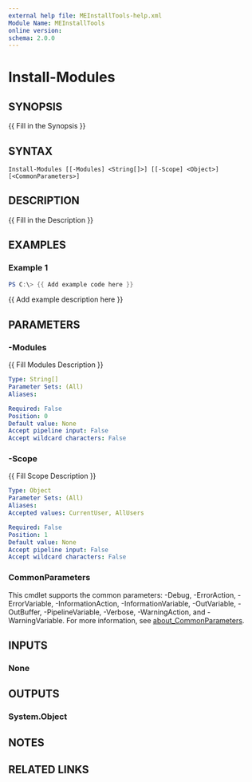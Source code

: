 ```yaml
---
external help file: MEInstallTools-help.xml
Module Name: MEInstallTools
online version:
schema: 2.0.0
---
```


# Install-Modules

## SYNOPSIS
{{ Fill in the Synopsis }}

## SYNTAX

```
Install-Modules [[-Modules] <String[]>] [[-Scope] <Object>] [<CommonParameters>]
```

## DESCRIPTION
{{ Fill in the Description }}

## EXAMPLES

### Example 1
```powershell
PS C:\> {{ Add example code here }}
```

{{ Add example description here }}

## PARAMETERS

### -Modules
{{ Fill Modules Description }}

```yaml
Type: String[]
Parameter Sets: (All)
Aliases:

Required: False
Position: 0
Default value: None
Accept pipeline input: False
Accept wildcard characters: False
```

### -Scope
{{ Fill Scope Description }}

```yaml
Type: Object
Parameter Sets: (All)
Aliases:
Accepted values: CurrentUser, AllUsers

Required: False
Position: 1
Default value: None
Accept pipeline input: False
Accept wildcard characters: False
```

### CommonParameters
This cmdlet supports the common parameters: -Debug, -ErrorAction, -ErrorVariable, -InformationAction, -InformationVariable, -OutVariable, -OutBuffer, -PipelineVariable, -Verbose, -WarningAction, and -WarningVariable. For more information, see [about_CommonParameters](http://go.microsoft.com/fwlink/?LinkID=113216).

## INPUTS

### None

## OUTPUTS

### System.Object
## NOTES

## RELATED LINKS
